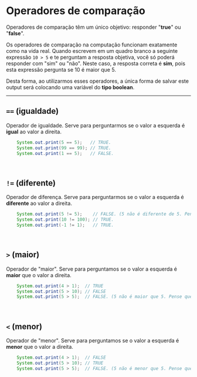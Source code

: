 # Operadores de comparação 
Operadores de comparação têm um único objetivo: responder "__true__" ou "__false__".

Os operadores de comparação na computação funcionam exatamente como na vida real. Quando escrevem
em um quadro branco a seguinte expressão `10 > 5` e te perguntam a resposta objetiva, você só
poderá responder com "sim" ou "não". Neste caso, a resposta correta é __sim__, pois esta expressão pergunta
se 10 é maior que 5. 

Desta forma, ao utilizarmos esses operadores, a única forma de salvar este output será
colocando uma variável do __tipo boolean__.

__________________

## `==` (igualdade)
Operador de igualdade. Serve para perguntarmos se o valor a esquerda é __igual__ ao valor a direita.
```java
    System.out.print(5 == 5);   // TRUE.
    System.out.print(99 == 99); // TRUE.    
    System.out.print(1 == 5);   // FALSE. 
```

<br>

## `!=` (diferente)
Operador de diferença. Serve para perguntarmos se o valor a esquerda é __diferente__ ao valor a direita.
```java
    System.out.print(5 != 5);    // FALSE. (5 não é diferente de 5. Pense que você tem a mesma altura de uma pessoa, suas alturas são diferentes? não)
    System.out.print(10 != 100); // TRUE.    
    System.out.print(-1 != 1);   // TRUE. 
```

<br>

## `>` (maior)
Operador de "maior". Serve para perguntamos se o valor a esquerda é __maior__ que o valor a direita.
```java
    System.out.print(4 > 1);  // TRUE
    System.out.print(5 > 10); // FALSE
    System.out.print(5 > 5);  // FALSE. (5 não é maior que 5. Pense que você tenha a mesma altura que uma pessoa, você é maior que ela? não)
```

<br>

## `<` (menor)
Operador de "menor". Serve para perguntamos se o valor a esquerda é __menor__ que o valor a direita.
```java
    System.out.print(4 > 1);  // FALSE
    System.out.print(5 > 10); // TRUE
    System.out.print(5 > 5);  // FALSE. (5 não é menor que 5. Pense que você tenha a mesma altura que uma pessoa, você é menor que ela? não)
````